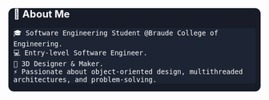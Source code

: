 <div style="background:#171c28; color:#ffffff; padding-left:10px; padding-right:10px;padding-bottom:0.05px; font-size:16px; margin:0; border-radius:11px;">

  <div style="font-weight:bold; font-size:20px; ">
    📖 About Me
  </div>

  <div style="margin:; padding:0; background:#1d2433; border:none; font-size:16px; color:#ffffff; ">

    🎓 Software Engineering Student @Braude College of Engineering.
    💻 Entry-level Software Engineer.
    🎨 3D Designer & Maker.
    ⚡ Passionate about object-oriented design, multithreaded architectures, and problem-solving.  
  </div>

</div>
